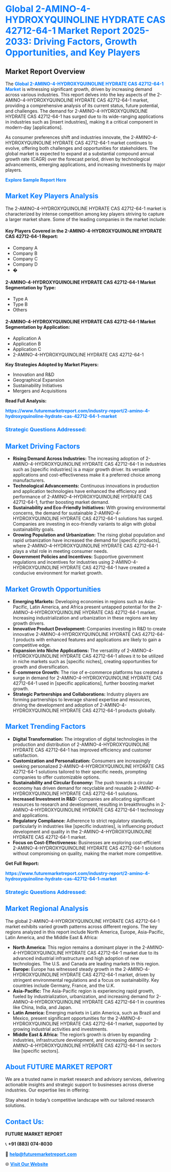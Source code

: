 <h1 style="color: #007BFF;">Global 2-AMINO-4-HYDROXYQUINOLINE HYDRATE CAS 42712-64-1 Market Report 2025-2033: Driving Factors, Growth Opportunities, and Key Players</h1>

<section id="overview">
<h2>Market Report Overview</h2>
<p>The <a href="https://www.futuremarketreport.com/industry-report/2-amino-4-hydroxyquinoline-hydrate-cas-42712-64-1-market" style="color: #007BFF; text-decoration: none;"><strong>Global 2-AMINO-4-HYDROXYQUINOLINE HYDRATE CAS 42712-64-1 Market</strong></a> is witnessing significant growth, driven by increasing demand across various industries. This report delves into the key aspects of the 2-AMINO-4-HYDROXYQUINOLINE HYDRATE CAS 42712-64-1 market, providing a comprehensive analysis of its current status, future potential, and challenges. The demand for 2-AMINO-4-HYDROXYQUINOLINE HYDRATE CAS 42712-64-1 has surged due to its wide-ranging applications in industries such as [insert industries], making it a critical component in modern-day [applications].</p>
<p>As consumer preferences shift and industries innovate, the 2-AMINO-4-HYDROXYQUINOLINE HYDRATE CAS 42712-64-1 market continues to evolve, offering both challenges and opportunities for stakeholders. The global market is expected to expand at a substantial compound annual growth rate (CAGR) over the forecast period, driven by technological advancements, emerging applications, and increasing investments by major players.</p>
</section>

<section id="overview">
<p><a href="https://www.futuremarketreport.com/request-sample/reportId=112847" style="color: #007BFF; text-decoration: none;"><strong>Explore Sample Report Here</strong></a></p>
</section>

<section id="key-players">
<h2 style="color: #007BFF;">Market Key Players Analysis</h2>
<p>The 2-AMINO-4-HYDROXYQUINOLINE HYDRATE CAS 42712-64-1 market is characterized by intense competition among key players striving to capture a larger market share. Some of the leading companies in the market include:</p>
<h4>Key Players Covered in the 2-AMINO-4-HYDROXYQUINOLINE HYDRATE CAS 42712-64-1 Report:</h4>
<ul><li>Company A</li><li>Company B</li><li>Company C</li><li>Company D</li><li>�</li></ul>
<h4>2-AMINO-4-HYDROXYQUINOLINE HYDRATE CAS 42712-64-1 Market Segmentation by Type:</h4>
<ul><li>Type A</li><li>Type B</li><li>Others</li></ul>

<h4>2-AMINO-4-HYDROXYQUINOLINE HYDRATE CAS 42712-64-1 Market Segmentation by Application:</h4>
<ul><li>Application A</li><li>Application B</li><li>Application C</li><li>2-AMINO-4-HYDROXYQUINOLINE HYDRATE CAS 42712-64-1</li></ul>
<p><strong>Key Strategies Adopted by Market Players:</strong></p>
<ul>
<li>Innovation and R&D</li>
<li>Geographical Expansion</li>
<li>Sustainability Initiatives</li>
<li>Mergers and Acquisitions</li>
</ul>
</section>

<section>
<p><strong>Read Full Analysis: </strong></p><a href="https://www.futuremarketreport.com/industry-report/2-amino-4-hydroxyquinoline-hydrate-cas-42712-64-1-market" style="color: #007BFF; text-decoration: none;"><strong>https://www.futuremarketreport.com/industry-report/2-amino-4-hydroxyquinoline-hydrate-cas-42712-64-1-market</strong></a>
<h3 style="color: #007BFF;">Strategic Questions Addressed:</h3>
</section>

<section id="driving-factors">
<h2 style="color: #007BFF;">Market Driving Factors</h2>
<ul>
<li><strong>Rising Demand Across Industries:</strong> The increasing adoption of 2-AMINO-4-HYDROXYQUINOLINE HYDRATE CAS 42712-64-1 in industries such as [specific industries] is a major growth driver. Its versatile applications and cost-effectiveness make it a preferred choice among manufacturers.</li>
<li><strong>Technological Advancements:</strong> Continuous innovations in production and application technologies have enhanced the efficiency and performance of 2-AMINO-4-HYDROXYQUINOLINE HYDRATE CAS 42712-64-1, further boosting market demand.</li>
<li><strong>Sustainability and Eco-Friendly Initiatives:</strong> With growing environmental concerns, the demand for sustainable 2-AMINO-4-HYDROXYQUINOLINE HYDRATE CAS 42712-64-1 solutions has surged. Companies are investing in eco-friendly variants to align with global sustainability goals.</li>
<li><strong>Growing Population and Urbanization:</strong> The rising global population and rapid urbanization have increased the demand for [specific products], where 2-AMINO-4-HYDROXYQUINOLINE HYDRATE CAS 42712-64-1 plays a vital role in meeting consumer needs.</li>
<li><strong>Government Policies and Incentives:</strong> Supportive government regulations and incentives for industries using 2-AMINO-4-HYDROXYQUINOLINE HYDRATE CAS 42712-64-1 have created a conducive environment for market growth.</li>
</ul>
</section>

<section id="growth-opportunities">
<h2 style="color: #007BFF;">Market Growth Opportunities</h2>
<ul>
<li><strong>Emerging Markets:</strong> Developing economies in regions such as Asia-Pacific, Latin America, and Africa present untapped potential for the 2-AMINO-4-HYDROXYQUINOLINE HYDRATE CAS 42712-64-1 market. Increasing industrialization and urbanization in these regions are key growth drivers.</li>
<li><strong>Innovative Product Development:</strong> Companies investing in R&D to create innovative 2-AMINO-4-HYDROXYQUINOLINE HYDRATE CAS 42712-64-1 products with enhanced features and applications are likely to gain a competitive edge.</li>
<li><strong>Expansion into Niche Applications:</strong> The versatility of 2-AMINO-4-HYDROXYQUINOLINE HYDRATE CAS 42712-64-1 allows it to be utilized in niche markets such as [specific niches], creating opportunities for growth and diversification.</li>
<li><strong>E-commerce Growth:</strong> The rise of e-commerce platforms has created a surge in demand for 2-AMINO-4-HYDROXYQUINOLINE HYDRATE CAS 42712-64-1 used in [specific applications], further boosting market growth.</li>
<li><strong>Strategic Partnerships and Collaborations:</strong> Industry players are forming partnerships to leverage shared expertise and resources, driving the development and adoption of 2-AMINO-4-HYDROXYQUINOLINE HYDRATE CAS 42712-64-1 products globally.</li>
</ul>
</section>

<section id="trending-factors">
<h2 style="color: #007BFF;">Market Trending Factors</h2>
<ul>
<li><strong>Digital Transformation:</strong> The integration of digital technologies in the production and distribution of 2-AMINO-4-HYDROXYQUINOLINE HYDRATE CAS 42712-64-1 has improved efficiency and customer satisfaction.</li>
<li><strong>Customization and Personalization:</strong> Consumers are increasingly seeking personalized 2-AMINO-4-HYDROXYQUINOLINE HYDRATE CAS 42712-64-1 solutions tailored to their specific needs, prompting companies to offer customizable options.</li>
<li><strong>Sustainability and Circular Economy:</strong> The push towards a circular economy has driven demand for recyclable and reusable 2-AMINO-4-HYDROXYQUINOLINE HYDRATE CAS 42712-64-1 solutions.</li>
<li><strong>Increased Investment in R&D:</strong> Companies are allocating significant resources to research and development, resulting in breakthroughs in 2-AMINO-4-HYDROXYQUINOLINE HYDRATE CAS 42712-64-1 technology and applications.</li>
<li><strong>Regulatory Compliance:</strong> Adherence to strict regulatory standards, particularly in industries like [specific industries], is influencing product development and quality in the 2-AMINO-4-HYDROXYQUINOLINE HYDRATE CAS 42712-64-1 market.</li>
<li><strong>Focus on Cost-Effectiveness:</strong> Businesses are exploring cost-efficient 2-AMINO-4-HYDROXYQUINOLINE HYDRATE CAS 42712-64-1 solutions without compromising on quality, making the market more competitive.</li>
</ul>
</section>

<section>
<p><strong>Get Full Report: </strong></p><a href="https://www.futuremarketreport.com/industry-report/2-amino-4-hydroxyquinoline-hydrate-cas-42712-64-1-market" style="color: #007BFF; text-decoration: none;"><strong>https://www.futuremarketreport.com/industry-report/2-amino-4-hydroxyquinoline-hydrate-cas-42712-64-1-market</strong></a>
<h3 style="color: #007BFF;">Strategic Questions Addressed:</h3>
</section>


<section id="regional-analysis">
<h2 style="color: #007BFF;">Market Regional Analysis</h2>
<p>The global 2-AMINO-4-HYDROXYQUINOLINE HYDRATE CAS 42712-64-1 market exhibits varied growth patterns across different regions. The key regions analyzed in this report include North America, Europe, Asia-Pacific, Latin America, and the Middle East & Africa:</p>
<ul>
<li><strong>North America:</strong> This region remains a dominant player in the 2-AMINO-4-HYDROXYQUINOLINE HYDRATE CAS 42712-64-1 market due to its advanced industrial infrastructure and high adoption of new technologies. The U.S. and Canada are leading markets in this region.</li>
<li><strong>Europe:</strong> Europe has witnessed steady growth in the 2-AMINO-4-HYDROXYQUINOLINE HYDRATE CAS 42712-64-1 market, driven by stringent environmental regulations and a focus on sustainability. Key countries include Germany, France, and the U.K.</li>
<li><strong>Asia-Pacific:</strong> The Asia-Pacific region is experiencing rapid growth, fueled by industrialization, urbanization, and increasing demand for 2-AMINO-4-HYDROXYQUINOLINE HYDRATE CAS 42712-64-1 in countries like China, India, and Japan.</li>
<li><strong>Latin America:</strong> Emerging markets in Latin America, such as Brazil and Mexico, present significant opportunities for the 2-AMINO-4-HYDROXYQUINOLINE HYDRATE CAS 42712-64-1 market, supported by growing industrial activities and investments.</li>
<li><strong>Middle East & Africa:</strong> The region’s growth is driven by expanding industries, infrastructure development, and increasing demand for 2-AMINO-4-HYDROXYQUINOLINE HYDRATE CAS 42712-64-1 in sectors like [specific sectors].</li>
</ul>
</section>

<footer>
<h2 style="color: #007BFF;">About FUTURE MARKET REPORT</h2>
<p>We are a trusted name in market research and advisory services, delivering actionable insights and strategic support to businesses across diverse industries. Our expertise lies in offering:</p>

<p>Stay ahead in today’s competitive landscape with our tailored research solutions.</p>

<h2 style="color: #007BFF;">Contact Us:</h2>
<p><strong>FUTURE MARKET REPORT</strong></p>
<p>📞 <strong>+91 (883) 074-8030</strong></p>
<p>📧 <strong><a href="mailto:help@futuremarketreport.com" style="color: #007BFF;">help@futuremarketreport.com</a></strong></p>
<p>🌐 <strong><a href="https://www.futuremarketreport.com/" style="color: #007BFF;">Visit Our Website</a></strong></p>
</footer>